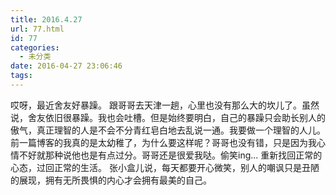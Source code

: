 ```yaml
---
title: 2016.4.27
url: 77.html
id: 77
categories:
  - 未分类
date: 2016-04-27 23:06:46
tags:
---
```


哎呀，最近舍友好暴躁。 跟哥哥去天津一趟，心里也没有那么大的坎儿了。虽然说，舍友依旧很暴躁。我也会吐槽。但是始终要明白，自己的暴躁只会助长别人的傲气，真正理智的人是不会不分青红皂白地去乱说一通。我要做一个理智的人儿。 前一篇博客的我真的是太幼稚了，为什么要这样呢？哥哥也没有错，只是因为我心情不好就那种说他也是有点过分。哥哥还是很爱我哒。偷笑ing... 重新找回正常的心态，过回正常的生活。 张小盒儿说，每天都要开心微笑，别人的嘲讽只是丑陋的展现，拥有无所畏惧的内心才会拥有最美的自己。
